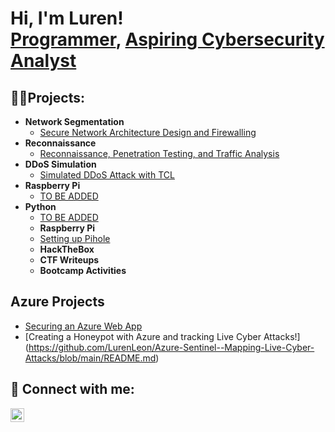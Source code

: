 <h1>Hi, I'm Luren! <br/><a href="https://github.com/LurenLeon">Programmer</a>, <a href="https://www.linkedin.com/in/joshmadakor/">Aspiring Cybersecurity Analyst</a></h1>

<h2>👨‍💻Projects:</h2>

- <b>Network Segmentation</b>
  - [Secure Network Architecture Design and Firewalling](https://github.com/LurenLeon/Secure-Network-Architecture-)
- <b>Reconnaissance</b>
  - [Reconnaissance, Penetration Testing, and Traffic Analysis](https://github.com/LurenLeon/Reconnaissance)
- <b>DDoS Simulation</b>
  - [Simulated DDoS Attack with TCL](https://github.com/LurenLeon/DDoS-Simulation/)
- <b>Raspberry Pi</b>
  - [TO BE ADDED](https://github.com/)
- <b>Python</b>
  - [TO BE ADDED](https://github.com/)
  - <b>Raspberry Pi</b>
  - [Setting up Pihole](https://github.com/)
  - <b>HackTheBox</b>
  - <b>CTF Writeups</b>
  - <b>Bootcamp Activities</b>


<h2>Azure Projects</h2>

- [Securing an Azure Web App](https://www.github.com)
- [Creating a Honeypot with Azure and tracking Live Cyber Attacks!] (https://github.com/LurenLeon/Azure-Sentinel--Mapping-Live-Cyber-Attacks/blob/main/README.md)

<h2> 🤳 Connect with me:</h2>

[<img align="left" alt="JoshMadakor | LinkedIn" width="22px" src="https://cdn.jsdelivr.net/npm/simple-icons@v3/icons/linkedin.svg" />][linkedin]

[linkedin]: https://www.linkedin.com/in/ariana-leon-villar/

<!--
**LurenLeon/LurenLeon** is a ✨ _special_ ✨ repository because its `README.md` (this file) appears on your GitHub profile.

Here are some ideas to get you started:

- 🔭 I’m currently working on ...
- 🌱 I’m currently learning ...
- 👯 I’m looking to collaborate on ...
- 🤔 I’m looking for help with ...
- 💬 Ask me about ...
- 📫 How to reach me: ...
- 😄 Pronouns: ...
- ⚡ Fun fact: ...
-->
